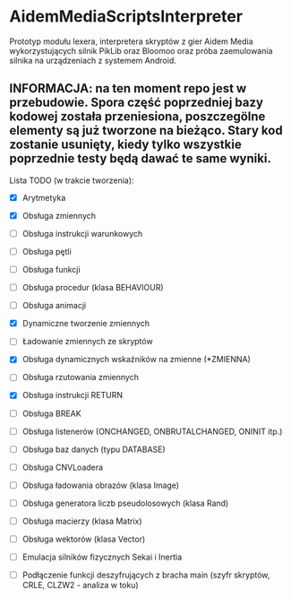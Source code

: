 # AidemMediaScriptsInterpreter
Prototyp modułu lexera, interpretera skryptów z gier Aidem Media wykorzystujących silnik PikLib oraz Bloomoo oraz próba zaemulowania silnika na urządzeniach z systemem Android.

## INFORMACJA: na ten moment repo jest w przebudowie. Spora część poprzedniej bazy kodowej została przeniesiona, poszczegölne elementy są już tworzone na bieżąco. Stary kod zostanie usunięty, kiedy tylko wszystkie poprzednie testy będą dawać te same wyniki.

Lista TODO (w trakcie tworzenia):
- [x] Arytmetyka
- [x] Obsługa zmiennych
- [ ] Obsługa instrukcji warunkowych
- [ ] Obsługa pętli
- [ ] Obsługa funkcji
- [ ] Obsługa procedur (klasa BEHAVIOUR)
- [ ] Obsługa animacji
- [x] Dynamiczne tworzenie zmiennych
- [ ] Ładowanie zmiennych ze skryptów
- [x] Obsługa dynamicznych wskaźników na zmienne (*ZMIENNA)
- [ ] Obsługa rzutowania zmiennych
- [x] Obsługa instrukcji RETURN
- [ ] Obsługa BREAK
- [ ] Obsługa listenerów (ONCHANGED, ONBRUTALCHANGED, ONINIT itp.)
- [ ] Obsługa baz danych (typu DATABASE)
- [ ] Obsługa CNVLoadera
- [ ] Obsługa ładowania obrazów (klasa Image)
- [ ] Obsługa generatora liczb pseudolosowych (klasa Rand)
- [ ] Obsługa macierzy (klasa Matrix)
- [ ] Obsługa wektorów (klasa Vector)
- [ ] Emulacja silników fizycznych Sekai i Inertia
- [ ] Podłączenie funkcji deszyfrujących z bracha main (szyfr skryptów, CRLE, CLZW2 - analiza w toku)

